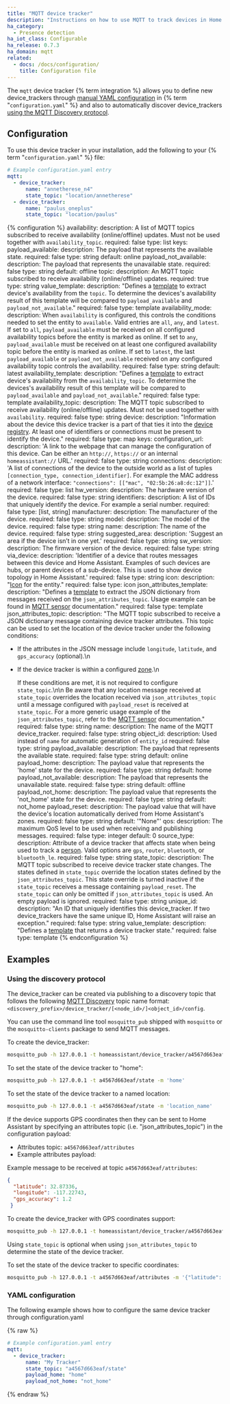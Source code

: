```yaml
---
title: "MQTT device tracker"
description: "Instructions on how to use MQTT to track devices in Home Assistant."
ha_category:
  - Presence detection
ha_iot_class: Configurable
ha_release: 0.7.3
ha_domain: mqtt
related:
  - docs: /docs/configuration/
    title: Configuration file
---
```



The `mqtt` device tracker {% term integration %} allows you to define new device_trackers through [manual YAML configuration](#yaml-configuration) in {% term "`configuration.yaml`" %} and also to automatically discover device_trackers [using the MQTT Discovery protocol](#using-the-discovery-protocol).

## Configuration

To use this device tracker in your installation, add the following to your {% term "`configuration.yaml`" %} file:

```yaml
# Example configuration.yaml entry
mqtt:
  - device_tracker:
      name: "annetherese_n4"
      state_topic: "location/annetherese"
  - device_tracker:
      name: "paulus_oneplus"
      state_topic: "location/paulus"
```

{% configuration %}
availability:
  description: A list of MQTT topics subscribed to receive availability (online/offline) updates. Must not be used together with `availability_topic`.
  required: false
  type: list
  keys:
    payload_available:
      description: The payload that represents the available state.
      required: false
      type: string
      default: online
    payload_not_available:
      description: The payload that represents the unavailable state.
      required: false
      type: string
      default: offline
    topic:
      description: An MQTT topic subscribed to receive availability (online/offline) updates.
      required: true
      type: string
    value_template:
      description: "Defines a [template](/docs/configuration/templating/#using-templates-with-the-mqtt-integration) to extract device's availability from the `topic`. To determine the devices's availability result of this template will be compared to `payload_available` and `payload_not_available`."
      required: false
      type: template
availability_mode:
  description: When `availability` is configured, this controls the conditions needed to set the entity to `available`. Valid entries are `all`, `any`, and `latest`. If set to `all`, `payload_available` must be received on all configured availability topics before the entity is marked as online. If set to `any`, `payload_available` must be received on at least one configured availability topic before the entity is marked as online. If set to `latest`, the last `payload_available` or `payload_not_available` received on any configured availability topic controls the availability.
  required: false
  type: string
  default: latest
availability_template:
  description: "Defines a [template](/docs/configuration/templating/#using-templates-with-the-mqtt-integration) to extract device's availability from the `availability_topic`. To determine the devices's availability result of this template will be compared to `payload_available` and `payload_not_available`."
  required: false
  type: template
availability_topic:
  description: The MQTT topic subscribed to receive availability (online/offline) updates. Must not be used together with `availability`.
  required: false
  type: string
device:
  description: "Information about the device this device tracker is a part of that ties it into the [device registry](https://developers.home-assistant.io/docs/en/device_registry_index.html). At least one of identifiers or connections must be present to identify the device."
  required: false
  type: map
  keys:
    configuration_url:
      description: 'A link to the webpage that can manage the configuration of this device. Can be either an `http://`, `https://` or an internal `homeassistant://` URL.'
      required: false
      type: string
    connections:
      description: 'A list of connections of the device to the outside world as a list of tuples `[connection_type, connection_identifier]`. For example the MAC address of a network interface: `"connections": [["mac", "02:5b:26:a8:dc:12"]]`.'
      required: false
      type: list
    hw_version:
      description: The hardware version of the device.
      required: false
      type: string
    identifiers:
      description: A list of IDs that uniquely identify the device. For example a serial number.
      required: false
      type: [list, string]
    manufacturer:
      description: The manufacturer of the device.
      required: false
      type: string
    model:
      description: The model of the device.
      required: false
      type: string
    name:
      description: The name of the device.
      required: false
      type: string
    suggested_area:
      description: 'Suggest an area if the device isn’t in one yet.'
      required: false
      type: string
    sw_version:
      description: The firmware version of the device.
      required: false
      type: string
    via_device:
      description: 'Identifier of a device that routes messages between this device and Home Assistant. Examples of such devices are hubs, or parent devices of a sub-device. This is used to show device topology in Home Assistant.'
      required: false
      type: string
icon:
  description: "[Icon](/docs/configuration/customizing-devices/#icon) for the entity."
  required: false
  type: icon
json_attributes_template:
  description: "Defines a [template](/docs/configuration/templating/#using-templates-with-the-mqtt-integration) to extract the JSON dictionary from messages received on the `json_attributes_topic`. Usage example can be found in [MQTT sensor](/integrations/sensor.mqtt/#json-attributes-template-configuration) documentation."
  required: false
  type: template
json_attributes_topic:
  description: "The MQTT topic subscribed to receive a JSON dictionary message containing device tracker attributes.
  This topic can be used to set the location of the device tracker under the following conditions:

- If the attributes in the JSON message include `longitude`, `latitude`, and `gps_accuracy` (optional).\n
- If the device tracker is within a configured [zone](/integrations/zone/).\n

  If these conditions are met, it is not required to configure `state_topic`.\n\n
  Be aware that any location message received at `state_topic`  overrides the location received via `json_attributes_topic` until a message configured with `payload_reset` is received at `state_topic`. For a more generic usage example of the `json_attributes_topic`, refer to the [MQTT sensor](/integrations/sensor.mqtt/#json-attributes-topic-configuration) documentation."
  required: false
  type: string
name:
  description: The name of the MQTT device_tracker.
  required: false
  type: string
object_id:
  description: Used instead of `name` for automatic generation of `entity_id`
  required: false
  type: string
payload_available:
  description: The payload that represents the available state.
  required: false
  type: string
  default: online
payload_home:
  description: The payload value that represents the 'home' state for the device.
  required: false
  type: string
  default: home
payload_not_available:
  description: The payload that represents the unavailable state.
  required: false
  type: string
  default: offline
payload_not_home:
  description: The payload value that represents the 'not_home' state for the device.
  required: false
  type: string
  default: not_home
payload_reset:
  description: The payload value that will have the device's location automatically derived from Home Assistant's zones.
  required: false
  type: string
  default: '"None"'
qos:
  description: The maximum QoS level to be used when receiving and publishing messages.
  required: false
  type: integer
  default: 0
source_type:
  description: Attribute of a device tracker that affects state when being used to track a [person](/integrations/person/). Valid options are `gps`, `router`, `bluetooth`, or `bluetooth_le`.
  required: false
  type: string
state_topic:
  description: The MQTT topic subscribed to receive device tracker state changes. The states defined in `state_topic` override the location states defined by the `json_attributes_topic`. This state override is turned inactive if the `state_topic` receives a message containing `payload_reset`. The `state_topic` can only be omitted if `json_attributes_topic` is used. An empty payload is ignored.
  required: false
  type: string
unique_id:
  description: "An ID that uniquely identifies this device_tracker. If two device_trackers have the same unique ID, Home Assistant will raise an exception."
  required: false
  type: string
value_template:
  description: "Defines a [template](/docs/configuration/templating/#using-templates-with-the-mqtt-integration) that returns a device tracker state."
  required: false
  type: template
{% endconfiguration %}

## Examples

### Using the discovery protocol

The device_tracker can be created via publishing to a discovery topic that follows the following [MQTT Discovery](/integrations/mqtt/#mqtt-discovery#discovery-topic) topic name format: `<discovery_prefix>/device_tracker/[<node_id>/]<object_id>/config`.

You can use the command line tool `mosquitto_pub` shipped with `mosquitto` or the `mosquitto-clients` package to send MQTT messages.

To create the device_tracker:

```bash
mosquitto_pub -h 127.0.0.1 -t homeassistant/device_tracker/a4567d663eaf/config -m '{"state_topic": "a4567d663eaf/state", "name": "My Tracker", "payload_home": "home", "payload_not_home": "not_home"}'
```

To set the state of the device tracker to "home":

```bash
mosquitto_pub -h 127.0.0.1 -t a4567d663eaf/state -m 'home'
```

To set the state of the device tracker to a named location:

```bash
mosquitto_pub -h 127.0.0.1 -t a4567d663eaf/state -m 'location_name'
```

If the device supports GPS coordinates then they can be sent to Home Assistant by specifying an attributes topic (i.e. "json_attributes_topic") in the configuration payload:

- Attributes topic: `a4567d663eaf/attributes`
- Example attributes payload:

Example message to be received at topic `a4567d663eaf/attributes`:

```json
{
  "latitude": 32.87336,
  "longitude": -117.22743,
  "gps_accuracy": 1.2
 }
```

To create the device_tracker with GPS coordinates support:

```bash
mosquitto_pub -h 127.0.0.1 -t homeassistant/device_tracker/a4567d663eaf/config -m '{"json_attributes_topic": "a4567d663eaf/attributes", "name": "My Tracker"}'
```

<div class='note info'>

Using `state_topic` is optional when using `json_attributes_topic` to determine the state of the device tracker.

</div>

To set the state of the device tracker to specific coordinates:

```bash
mosquitto_pub -h 127.0.0.1 -t a4567d663eaf/attributes -m '{"latitude": 32.87336, "longitude": -117.22743, "gps_accuracy": 1.2}'
```


### YAML configuration

The following example shows how to configure the same device tracker through configuration.yaml

{% raw %}

```yaml
# Example configuration.yaml entry
mqtt:
  - device_tracker:
      name: "My Tracker"
      state_topic: "a4567d663eaf/state"
      payload_home: "home"
      payload_not_home: "not_home"
```

{% endraw %}
